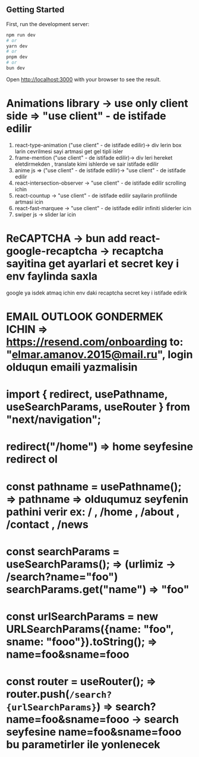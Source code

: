 ## Getting Started

First, run the development server:

```bash
npm run dev
# or
yarn dev
# or
pnpm dev
# or
bun dev
```

Open [http://localhost:3000](http://localhost:3000) with your browser to see the result.


# Animations library -> use only client side => "use client" - de istifade edilir
1. react-type-animation ("use client" - de istifade edilir)-> div lerin box larin cevrilmesi sayi artmasi get gel tipli isler
2. frame-mention ("use client" - de istifade edilir)-> div leri hereket eletdirmekden , translate kimi ishlerde ve sair istifade edilir 
3. anime js => ("use client" - de istifade edilir)-> "use client" - de istifade edilir
4. react-intersection-observer -> "use client" - de istifade edilir scrolling ichin
5. react-countup -> "use client" - de istifade edilir sayilarin profilinde artmasi icin
6. react-fast-marquee -> "use client" - de istifade edilir infiniti sliderler icin
7. swiper js -> slider lar icin


# ReCAPTCHA ->  bun add react-google-recaptcha  -> recaptcha sayitina get ayarlari et secret key i env faylinda saxla
  google ya isdek atmaq ichin env daki recaptcha secret key i istifade edirik
  
# EMAIL OUTLOOK GONDERMEK ICHIN => https://resend.com/onboarding   to: "elmar.amanov.2015@mail.ru",  login olduqun emaili yazmalisin 


# import { redirect, usePathname, useSearchParams, useRouter } from "next/navigation"; 

# redirect("/home")  => home seyfesine redirect ol

# const pathname = usePathname();  => pathname => olduqumuz seyfenin pathini verir ex: / , /home , /about , /contact , /news

# const searchParams = useSearchParams();  =>   (urlimiz -> /search?name="foo")  searchParams.get("name") => "foo"

# const urlSearchParams = new URLSearchParams({name: "foo", sname: "fooo"}).toString(); => name=foo&sname=fooo

# const router = useRouter();   => router.push(`/search?{urlSearchParams}`) => search?name=foo&sname=fooo -> search seyfesine name=foo&sname=fooo bu parametirler ile yonlenecek

